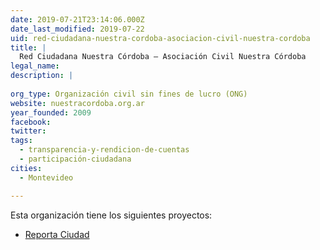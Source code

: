 ```yaml
---
date: 2019-07-21T23:14:06.000Z
date_last_modified: 2019-07-22
uid: red-ciudadana-nuestra-cordoba-asociacion-civil-nuestra-cordoba
title: |
  Red Ciudadana Nuestra Córdoba – Asociación Civil Nuestra Córdoba
legal_name: 
description: |
  
org_type: Organización civil sin fines de lucro (ONG)
website: nuestracordoba.org.ar
year_founded: 2009
facebook: 
twitter: 
tags:
  - transparencia-y-rendicion-de-cuentas
  - participación-ciudadana
cities: 
  - Montevideo

---
```


Esta organización tiene los siguientes proyectos:

- [Reporta Ciudad](/proyectos/reporta-ciudad)
